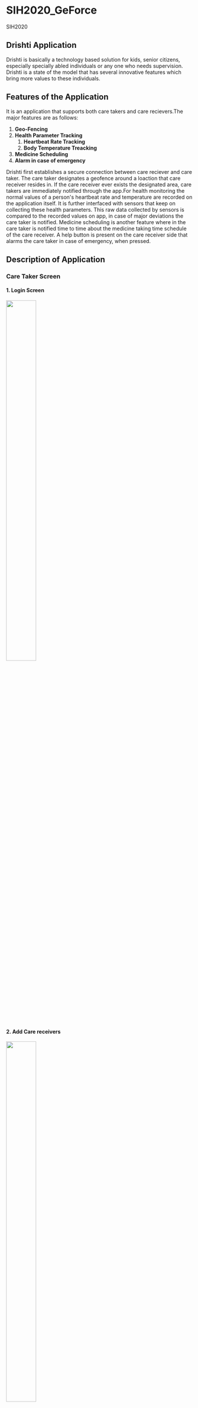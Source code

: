 # SIH2020_GeForce
SIH2020
## Drishti Application
Drishti is basically a technology based solution for kids, senior citizens, especially specially abled individuals or any one who needs supervision. 
Drishti is a state of the model that has several innovative features which bring more values to these individuals.
## Features of the Application
It is an application that supports both care takers and care recievers.The major features are as follows:
1. **Geo-Fencing**
1. **Health Parameter Tracking**
   1. **Heartbeat Rate Tracking**
   2. **Body Temperature Treacking**
1. **Medicine Scheduling**
1. **Alarm in case of emergency**


Drishti first establishes a secure connection between care reciever and care taker.
The care taker designates a geofence around a loaction that care receiver resides in. 
If the care receiver ever exists the designated area, care takers are immediately notified through the app.For health monitoring the normal values of a person's heartbeat rate and temperature are recorded on the application itself.
It is further interfaced with sensors that keep on collecting these health parameters. This raw data collected by sensors is compared to the recorded values on app, in case of major deviations the care taker is notified.
Medicine scheduling is another feature where in the care taker is notified time to time about the medicine taking time schedule of the care receiver.
A help button is present on the care receiver side that alarms the care taker in case of emergency, when pressed.

## Description of Application

### Care Taker Screen
#### 1. Login Screen
<img src="./readme-ss/ss1.jpeg" width="40%" height="50%">

#### 2. Add Care receivers
<img src="./readme-ss/ss2.jpeg" width="40%" height="50%">

#### 3. List of care receivers
<img src="./readme-ss/ss3.jpeg" width="40%" height="50%">

#### 4. Get Location of Care receivers
<img src="./readme-ss/ss4.jpeg" width="40%" height="50%">

#### 5. Map displaying location of care receivers
<img src="./readme-ss/ss5.jpeg" width="40%" height="50%">

#### 6. Emergency notification from care receivers
<img src="./readme-ss/ss6.jpeg" width="40%" height="50%">


### Care Receiver Screen
#### 1. Login Screen
<img src="./readme-ss/ss1.jpeg" width="40%" height="50%">

#### 2. Define Health Parameters and Help Button
<img src="./readme-ss/ss7.jpeg" width="40%" height="50%">

## Authors
1. Vishal Kumar 
1. Nitesh Chaurasiya
1. Anika Sharma
1. Simran Singh
1. Rajat Baghel
1. Anurag Agarwal 
## Technical Stack
Android Studio (Open Source platform for app development),Amazon Web Services, Google Map API,XML,Java



